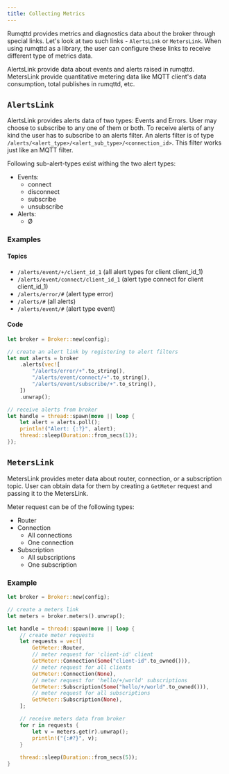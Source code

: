 ```yaml
---
title: Collecting Metrics
---
```


Rumqttd provides metrics and diagnostics data about the broker through special links. Let's look at two such links - `AlertsLink` or `MetersLink`. When using rumqttd as a library, the user can configure these links to receive different type of metrics data. 

AlertsLink provide data about events and alerts raised in rumqttd. MetersLink provide quantitative metering data like MQTT client's data consumption, total publishes in rumqttd, etc. 

## `AlertsLink`

AlertsLink provides alerts data of two types: Events and Errors. User may choose to subscribe to any one of them or both. To receive alerts of any kind the user has to subscribe to an alerts filter. An alerts filter is of type `/alerts/<alert_type>/<alert_sub_type>/<connection_id>`. This filter works just like an MQTT filter.

Following sub-alert-types exist withing the two alert types:

* Events:
  * connect
  * disconnect
  * subscribe
  * unsubscribe
* Alerts:
  * Ø

### Examples

#### Topics

* `/alerts/event/+/client_id_1`            (all alert types for client client_id_1)
* `/alerts/event/connect/client_id_1`      (alert type connect for client client_id_1)
* `/alerts/error/#`                          (alert type error)
* `/alerts/#`                              (all alerts)
* `/alerts/event/#`                        (alert type event)

#### Code

````rust
let broker = Broker::new(config);

// create an alert link by registering to alert filters
let mut alerts = broker
    .alerts(vec![
        "/alerts/error/+".to_string(),
        "/alerts/event/connect/+".to_string(),
        "/alerts/event/subscribe/+".to_string(),
    ])
    .unwrap();

// receive alerts from broker
let handle = thread::spawn(move || loop {
    let alert = alerts.poll();
    println!("Alert: {:?}", alert);
    thread::sleep(Duration::from_secs(1));
});
````

## `MetersLink`

MetersLink provides meter data about router, connection, or a subscription topic. User can obtain data for them by creating a `GetMeter` request and passing it to the MetersLink.

Meter request can be of the following types:

* Router
* Connection
  * All connections
  * One connection
* Subscription
  * All subscriptions
  * One subscription

### Example

````rust
let broker = Broker::new(config);

// create a meters link
let meters = broker.meters().unwrap();

let handle = thread::spawn(move || loop {        
    // create meter requests
    let requests = vec![
        GetMeter::Router,   
        // meter request for 'client-id' client
        GetMeter::Connection(Some("client-id".to_owned())),
        // meter request for all clients
        GetMeter::Connection(None),
        // meter request for 'hello/+/world' subscriptions
        GetMeter::Subscription(Some("hello/+/world".to_owned())),
        // meter request for all subscriptions
        GetMeter::Subscription(None),
    ];

    // receive meters data from broker
    for r in requests {
        let v = meters.get(r).unwrap();
        println!("{:#?}", v);
    }
    
    thread::sleep(Duration::from_secs(5));
}
````
